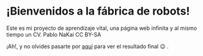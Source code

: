 # ¡Bienvenidos a la fábrica de robots!
Este es mi proyecto de aprendizaje vital, una página web infinita y al mismo tiempo un CV. Pablo NaKai CC BY-SA

¡Ah!, y no olvides pasarte por [aquí](https://pablonakai.com) para ver el resultado final &#128521; .
